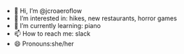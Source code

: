 - 👋 Hi, I’m @jcroaeroflow
- 👀 I’m interested in: hikes, new restaurants, horror games
- 🌱 I’m currently learning: piano
- 📫 How to reach me: slack
- 😄 Pronouns:she/her

<!---
jcroaeroflow/jcroaeroflow is a ✨ special ✨ repository because its `README.md` (this file) appears on your GitHub profile.
You can click the Preview link to take a look at your changes.
--->
